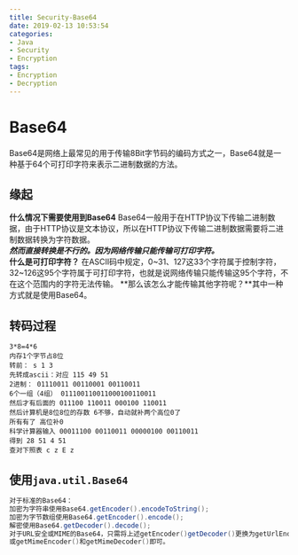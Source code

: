 ```yaml
---
title: Security-Base64
date: 2019-02-13 10:53:54
categories:
- Java
- Security
- Encryption
tags:
- Encryption
- Decryption
---
```

# Base64  
Base64是网络上最常见的用于传输8Bit字节码的编码方式之一，Base64就是一种基于64个可打印字符来表示二进制数据的方法。
<!-- more -->
## 缘起
**什么情况下需要使用到Base64**   Base64一般用于在HTTP协议下传输二进制数据，由于HTTP协议是文本协议，所以在HTTP协议下传输二进制数据需要将二进制数据转换为字符数据。  
***然而直接转换是不行的。因为网络传输只能传输可打印字符。***  
**什么是可打印字符？**  在ASCII码中规定，0~31、127这33个字符属于控制字符，32~126这95个字符属于可打印字符，也就是说网络传输只能传输这95个字符，不在这个范围内的字符无法传输。
**那么该怎么才能传输其他字符呢？**其中一种方式就是使用Base64。   


## 转码过程
```
3*8=4*6  
内存1个字节占8位  
转前： s 1 3  
先转成ascii：对应 115 49 51  
2进制： 01110011 00110001 00110011  
6个一组（4组） 011100110011000100110011  
然后才有后面的 011100 110011 000100 110011  
然后计算机是8位8位的存数 6不够，自动就补两个高位0了  
所有有了 高位补0  
科学计算器输入 00011100 00110011 00000100 00110011  
得到 28 51 4 51  
查对下照表 c z E z  
```

## 使用`java.util.Base64`
```java
对于标准的Base64：
加密为字符串使用Base64.getEncoder().encodeToString();
加密为字节数组使用Base64.getEncoder().encode();
解密使用Base64.getDecoder().decode();
对于URL安全或MIME的Base64，只需将上述getEncoder()getDecoder()更换为getUrlEncoder()getUrlDecoder()
或getMimeEncoder()和getMimeDecoder()即可。
```
